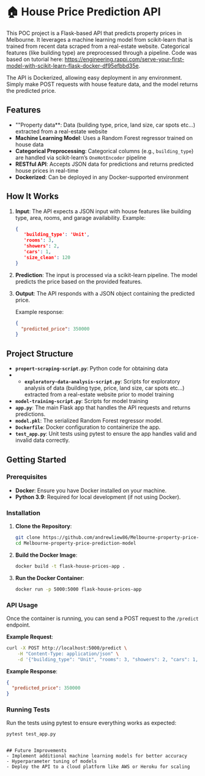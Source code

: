 # 🏠 House Price Prediction API

This POC project is a Flask-based API that predicts property prices in Melbourne. It leverages a machine learning model from scikit-learn that is trained from recent data scraped from a real-estate website. Categorical features (like building type) are preprocessed through a pipeline. Code was based on tutorial here: https://engineering.rappi.com/serve-your-first-model-with-scikit-learn-flask-docker-df95efbbd35e. 

The API is Dockerized, allowing easy deployment in any environment. Simply make POST requests with house feature data, and the model returns the predicted price.

## Features
- ""Property data**: Data (building type, price, land size, car spots etc...) extracted from a real-estate website
- **Machine Learning Model**: Uses a Random Forest regressor trained on house data
- **Categorical Preprocessing**: Categorical columns (e.g., `building_type`) are handled via scikit-learn’s `OneHotEncoder` pipeline
- **RESTful API**: Accepts JSON data for predictions and returns predicted house prices in real-time
- **Dockerized**: Can be deployed in any Docker-supported environment

## How It Works

1. **Input**: The API expects a JSON input with house features like building type, area, rooms, and garage availability. Example:
   ```json
   {
      'building_type': 'Unit',
      'rooms': 3,
      'showers': 2,
      'cars': 1,
      'size_clean': 120
   }
   ```

2. **Prediction**: The input is processed via a scikit-learn pipeline. The model predicts the price based on the provided features.

3. **Output**: The API responds with a JSON object containing the predicted price.

   Example response:
   ```json
   {
     "predicted_price": 350000
   }
   ```

## Project Structure
- **`propert-scraping-script.py`**: Python code for obtaining data
- - **`exploratory-data-analysis-script.py`**: Scripts for exploratory analysis of data (building type, price, land size, car spots etc...) extracted from a real-estate website prior to model training
- **`model-training-script.py`**: Scripts for model training
- **`app.py`**: The main Flask app that handles the API requests and returns predictions.
- **`model.pkl`**: The serialized Random Forest regressor model.
- **`Dockerfile`**: Docker configuration to containerize the app.
- **`test_app.py`**: Unit tests using pytest to ensure the app handles valid and invalid data correctly.

## Getting Started

### Prerequisites
- **Docker**: Ensure you have Docker installed on your machine.
- **Python 3.9**: Required for local development (if not using Docker).

### Installation

1. **Clone the Repository**:
   ```bash
   git clone https://github.com/andrewliew86/Melbourne-property-price-prediction-model.git
   cd Melbourne-property-price-prediction-model
   ```

2. **Build the Docker Image**:
   ```bash
   docker build -t flask-house-prices-app .
   ```

3. **Run the Docker Container**:
   ```bash
   docker run -p 5000:5000 flask-house-prices-app
   ```

### API Usage

Once the container is running, you can send a POST request to the `/predict` endpoint.

**Example Request**:
```bash
curl -X POST http://localhost:5000/predict \
    -H "Content-Type: application/json" \
    -d '{"building_type": "Unit", "rooms": 3, "showers": 2, "cars": 1, "size_clean": 120}'
```

**Example Response**:
```json
{
  "predicted_price": 350000
}
```

### Running Tests
Run the tests using pytest to ensure everything works as expected:
```bash
pytest test_app.py
```
```

## Future Improvements
- Implement additional machine learning models for better accuracy
- Hyperparameter tuning of models
- Deploy the API to a cloud platform like AWS or Heroku for scaling
